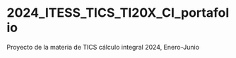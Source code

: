 # 2024_ITESS_TICS_TI20X_CI_portafolio
Proyecto de la materia de TICS cálculo integral 2024, Enero-Junio
